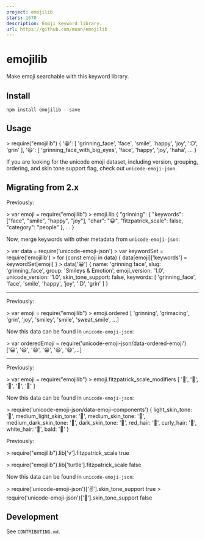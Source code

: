 ```yaml
---
project: emojilib
stars: 1670
description: Emoji keyword library.
url: https://github.com/muan/emojilib
---
```


emojilib
========

Make emoji searchable with this keyword library.

Install
-------

```
npm install emojilib --save
```

Usage
-----

\> require("emojilib")
{
  '😀': \[
    'grinning\_face',
    'face',
    'smile',
    'happy',
    'joy',
    ':D',
    'grin'
  \],
  '😃': \[
    'grinning\_face\_with\_big\_eyes',
    'face',
    'happy',
    'joy',
    'haha',
  ...
}

If you are looking for the unicode emoji dataset, including version, grouping, ordering, and skin tone support flag, check out `unicode-emoji-json`.

Migrating from 2.x
------------------

Previously:

\> var emoji \= require("emojilib")
\> emoji.lib
{
  "grinning": {
    "keywords": \["face", "smile", "happy", "joy"\],
    "char": "😀",
    "fitzpatrick\_scale": false,
    "category": "people"
  },
  ...
}

Now, merge keywords with other metadata from `unicode-emoji-json`:

\> var data \= require('unicode-emoji-json')
\> var keywordSet \= require('emojilib')
\> for (const emoji in data) {
data\[emoji\]\['keywords'\] \= keywordSet\[emoji\]
}
\> data\['😀'\]
{
  name: 'grinning face',
  slug: 'grinning\_face',
  group: 'Smileys & Emotion',
  emoji\_version: '1.0',
  unicode\_version: '1.0',
  skin\_tone\_support: false,
  keywords: \[ 'grinning\_face', 'face', 'smile', 'happy', 'joy', ':D', 'grin' \]
}

* * *

Previously:

\> var emoji \= require("emojilib")
\> emoji.ordered
\[ 'grinning', 'grimacing', 'grin', 'joy', 'smiley', 'smile', 'sweat\_smile', ...\]

Now this data can be found in `unicode-emoji-json`:

\> var orderedEmoji \= require('unicode-emoji-json/data-ordered-emoji')
\['😀', '😃', '😄', '😁', '😆', '😅',...\]

* * *

Previously:

\> var emoji \= require("emojilib")
\> emoji.fitzpatrick\_scale\_modifiers
\[ '🏻', '🏼', '🏽', '🏾', '🏿' \]

Now this data can be found in `unicode-emoji-json`:

\> require('unicode-emoji-json/data-emoji-components')
{
  light\_skin\_tone: '🏻',
  medium\_light\_skin\_tone: '🏼',
  medium\_skin\_tone: '🏽',
  medium\_dark\_skin\_tone: '🏾',
  dark\_skin\_tone: '🏿',
  red\_hair: '🦰',
  curly\_hair: '🦱',
  white\_hair: '🦳',
  bald: '🦲'
}

Previously:

\> require("emojilib").lib\['v'\].fitzpatrick\_scale
true

\> require("emojilib").lib\['turtle'\].fitzpatrick\_scale
false

Now this data can be found in `unicode-emoji-json`:

\> require('unicode-emoji-json')\['✌️'\].skin\_tone\_support
true
\> require('unicode-emoji-json')\['🐢'\].skin\_tone\_support
false

Development
-----------

See `CONTRIBUTING.md`.
